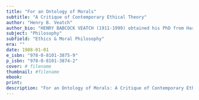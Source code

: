 ```yaml
---
title: "For an Ontology of Morals"
subtitle: "A Critique of Contemporary Ethical Theory"
author: "Henry B. Veatch"
author_bio: "HENRY BABCOCK VEATCH (1911-1999) obtained his PhD from Harvard in 1937 and spent his career at Indiana University, Northwestern, and Georgetown, where he was Philosophy Department Chair from 1973 to 1976. Veatch was a proponent of rationalism, an authority on Thomistic philosophy, and one of the leading neo-Aristotelian thinkers of his time."
subject: "Philosophy"
subfield: "Ethics & Moral Philosophy"
era: ""
date: 1988-01-01
e_isbn: "978-0-8101-3875-9"
p_isbn: "978-0-8101-3874-2"
cover: # filename
thumbnail: #filename
ebook:
print:
description: "For an Ontology of Morals: A Critique of Contemporary Ethical Theory assesses contemporary trends in ethical theory, including the deontological tradition dating back to Kant, the teleological tradition of the utilitarians, the analytic movement, and the existentialist-phenomenologist movement. In refuting these trends, Henry B. Veatch argues that moral and ethical distinctions cannot be rightly or adequately understood if they are regarded simply as matters of linguistic use but are grounded in the very being and nature of things."
---
```

